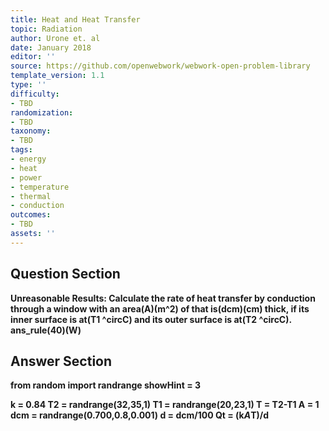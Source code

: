 ```yaml
---
title: Heat and Heat Transfer
topic: Radiation
author: Urone et. al
date: January 2018
editor: ''
source: https://github.com/openwebwork/webwork-open-problem-library
template_version: 1.1
type: ''
difficulty:
- TBD
randomization:
- TBD
taxonomy:
- TBD
tags:
- energy
- heat
- power
- temperature
- thermal
- conduction
outcomes:
- TBD
assets: ''
---
```


## Question Section 

<b>
Unreasonable Results: Calculate the rate of heat transfer by conduction through a
window with an area(A)(m^2) of that is(dcm)(cm) thick, if its inner surface is at(T1 ^circC) and its outer surface is at(T2 ^circC).
ans_rule(40)(W)



## Answer Section

from random import randrange
showHint = 3


k = 0.84
T2 = randrange(32,35,1)
T1 = randrange(20,23,1)
T = T2-T1
A = 1
dcm = randrange(0.700,0.8,0.001)
d = dcm/100
Qt = (k*A*T)/d